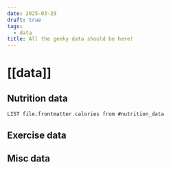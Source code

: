 ```yaml
---
date: 2025-03-29
draft: true
tags:
  - data
title: All the geeky data should be here!
---
```


# [[data]]

## Nutrition data

```dataview
LIST file.frontmatter.calories from #nutrition_data
```

## Exercise data

## Misc data
